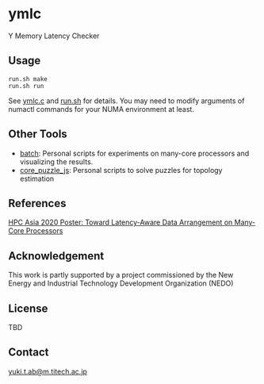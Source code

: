 # ymlc

Y Memory Latency Checker

## Usage

```
run.sh make
run.sh run
```

See [ymlc.c](/ymlc.c) and [run.sh](/run.sh) for details.
You may need to modify arguments of numactl commands for your NUMA environment at least.

## Other Tools

- [batch](/batch/): Personal scripts for experiments on many-core processors and visualizing the results.
- [core_puzzle_js](/core_puzzle_js/): Personal scripts to solve puzzles for topology estimation

## References

[HPC Asia 2020 Poster: Toward Latency-Aware Data Arrangement on Many-Core Processors](http://sighpc.ipsj.or.jp/HPCAsia2020/program.html)

## Acknowledgement

This work is partly supported by a project commissioned by the New Energy and Industrial Technology Development Organization (NEDO)

## License

TBD

## Contact

yuki.t.ab@m.titech.ac.jp
